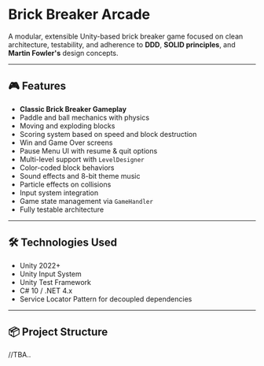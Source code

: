 # Brick Breaker Arcade

A modular, extensible Unity-based brick breaker game focused on clean architecture, testability, and adherence to **DDD**, **SOLID principles**, and **Martin Fowler's** design concepts.

---

## 🎮 Features

- **Classic Brick Breaker Gameplay**
- Paddle and ball mechanics with physics
- Moving and exploding blocks
- Scoring system based on speed and block destruction
- Win and Game Over screens
- Pause Menu UI with resume & quit options
- Multi-level support with `LevelDesigner`
- Color-coded block behaviors
- Sound effects and 8-bit theme music
- Particle effects on collisions
- Input system integration
- Game state management via `GameHandler`
- Fully testable architecture

---

## 🛠 Technologies Used

- Unity 2022+
- Unity Input System
- Unity Test Framework
- C# 10 / .NET 4.x
- Service Locator Pattern for decoupled dependencies

---

## 📦 Project Structure

//TBA..

